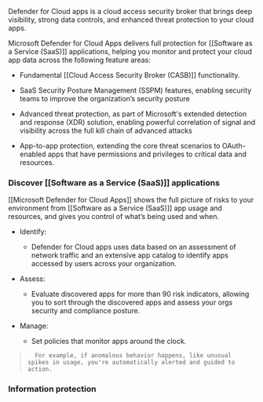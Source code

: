 Defender for Cloud apps is a cloud access security broker that brings deep visibility, strong data controls, and enhanced threat protection to your cloud apps.

Microsoft Defender for Cloud Apps delivers full protection for [[Software as a Service (SaaS)]] applications, helping you monitor and protect your cloud app data across the following feature areas:

- Fundamental [[Cloud Access Security Broker (CASB)]] functionality. 
    
- SaaS Security Posture Management (SSPM) features, enabling security teams to improve the organization’s security posture
    
- Advanced threat protection, as part of Microsoft's extended detection and response (XDR) solution, enabling powerful correlation of signal and visibility across the full kill chain of advanced attacks
    
- App-to-app protection, extending the core threat scenarios to OAuth-enabled apps that have permissions and privileges to critical data and resources.
### Discover [[Software as a Service (SaaS)]] applications
[[Microsoft Defender for Cloud Apps]] shows the full picture of risks to your environment from [[Software as a Service (SaaS)]] app usage and resources, and gives you control of what’s being used and when.

- Identify: 
	- Defender for Cloud apps uses data based on an assessment of network traffic and an extensive app catalog to identify apps accessed by users across your organization.
    
- Assess: 
	- Evaluate discovered apps for more than 90 risk indicators, allowing you to sort through the discovered apps and assess your orgs security and compliance posture.
    
- Manage: 
	- Set policies that monitor apps around the clock. 
>		For example, if anomalous behavior happens, like unusual spikes in usage, you're automatically alerted and guided to action.
### Information protection
